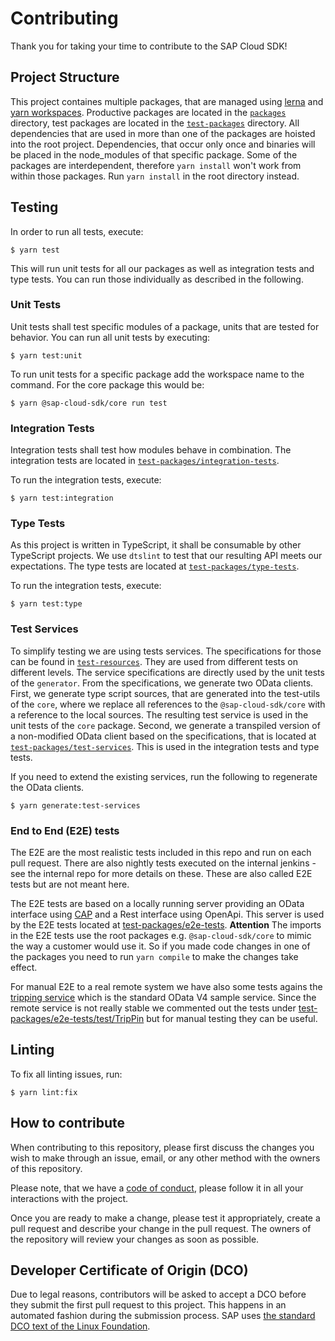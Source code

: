 # Contributing
Thank you for taking your time to contribute to the SAP Cloud SDK!

## Project Structure
This project containes multiple packages, that are managed using [lerna](https://github.com/lerna/lerna) and [yarn workspaces](https://classic.yarnpkg.com/en/docs/workspaces/).  Productive packages are located in the [`packages`](./packages) directory, test packages are located in the [`test-packages`](./test-packages) directory.
All dependencies that are used in more than one of the packages are hoisted into the root project. Dependencies, that occur only once and binaries will be placed in the node_modules of that specific package. Some of the packages are interdependent, therefore `yarn install` won't work from within those packages. Run `yarn install` in the root directory instead.

## Testing
In order to run all tests, execute:
```sh-session
$ yarn test
```

This will run unit tests for all our packages as well as integration tests and type tests. You can run those individually as described in the following.

### Unit Tests
Unit tests shall test specific modules of a package, units that are tested for behavior.
You can run all unit tests by executing:
```sh-session
$ yarn test:unit
```

To run unit tests for a specific package add the workspace name to the command. For the core package this would be:
```sh-session
$ yarn @sap-cloud-sdk/core run test
```

### Integration Tests
Integration tests shall test how modules behave in combination. The integration tests are located in [`test-packages/integration-tests`](./test-packages/integration-tests).

To run the integration tests, execute:
```sh-session
$ yarn test:integration
```

### Type Tests
As this project is written in TypeScript, it shall be consumable by other TypeScript projects. We use `dtslint` to test that our resulting API meets our expectations.
The type tests are located at [`test-packages/type-tests`](./test-packages/type-tests).

To run the integration tests, execute:
```sh-session
$ yarn test:type
```

### Test Services
To simplify testing we are using tests services. The specifications for those can be found in [`test-resources`](./test-resources).
They are used from different tests on different levels.
The service specifications are directly used by the unit tests of the `generator`.
From the specifications, we generate two OData clients.
First, we generate type script sources, that are generated into the test-utils of the `core`, where we replace all references to the `@sap-cloud-sdk/core` with a reference to the local sources. The resulting test service is used in the unit tests of the `core` package.
Second, we generate a transpiled version of a non-modified OData client based on the specifications, that is located at [`test-packages/test-services`](./test-packages/test-services). This is used in the integration tests and type tests.

If you need to extend the existing services, run the following to regenerate the OData clients.
```sh-session
$ yarn generate:test-services
```

### End to End (E2E) tests

The E2E are the most realistic tests included in this repo and run on each pull request.
There are also nightly tests executed on the internal jenkins - see the internal repo for more details on these.
These are also called E2E tests but are not meant here. 

The E2E tests are based on a locally running server providing an OData interface using [CAP](https://cap.cloud.sap/docs/) and a Rest interface using OpenApi.
This server is used by the E2E tests located at [test-packages/e2e-tests](./test-packages/e2e-tests).
**Attention** The imports in the E2E tests use the root packages e.g. `@sap-cloud-sdk/core` to mimic the way a customer would use it.
So if you made code changes in one of the packages you need to run `yarn compile` to make the changes take effect.  

For manual E2E to a real remote system we have also some tests agains the [tripping service](https://www.odata.org/blog/trippin-new-odata-v4-sample-service/) which is the standard OData V4 sample service.
Since the remote service is not really stable we commented out the tests under [test-packages/e2e-tests/test/TripPin](./test-packages/e2e-tests/test/TripPin) but for manual testing they can be useful.

## Linting
To fix all linting issues, run:
```sh-session
$ yarn lint:fix
```

## How to contribute
When contributing to this repository, please first discuss the changes you wish to make through an issue, email, or any other method with the owners of this repository.

Please note, that we have a [code of conduct](./CODE_OF_CONDUCT.md), please follow it in all your interactions with the project.

Once you are ready to make a change, please test it appropriately, create a pull request and describe your change in the pull request. The owners of the repository will review your changes as soon as possible.

## Developer Certificate of Origin (DCO)
Due to legal reasons, contributors will be asked to accept a DCO before they submit the first pull request to this project. This happens in an automated fashion during the submission process. SAP uses [the standard DCO text of the Linux Foundation](https://developercertificate.org/).
